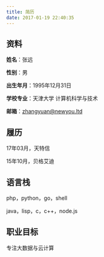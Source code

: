 ```yaml
---
title: 简历
date: 2017-01-19 22:40:35
---
```


## 资料

**姓名**：张远

**性别**：男

**出生年月**：1995年12月31日

**学校专业**：天津大学 计算机科学与技术

**邮箱**：zhangyuan@newyou.ltd

## 履历

17年03月，天特信

15年10月，贝格艾迪

## 语言栈

php，python，go，shell

java，lisp，c，c++，node.js

## 职业目标

专注大数据与云计算
